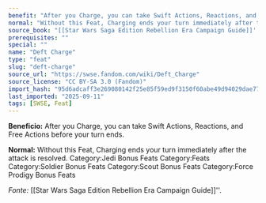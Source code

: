 ```yaml
---
benefit: "After you Charge, you can take Swift Actions, Reactions, and Free Actions before your turn ends."
normal: "Without this Feat, Charging ends your turn immediately after the attack is resolved. Category:Jedi Bonus Feats Category:Feats Category:Soldier Bonus Feats Category:Scout Bonus Feats Category:Force Prodigy Bonus Feats"
source_book: "[[Star Wars Saga Edition Rebellion Era Campaign Guide]]''"
prerequisites: ""
special: ""
name: "Deft Charge"
type: "feat"
slug: "deft-charge"
source_url: "https://swse.fandom.com/wiki/Deft_Charge"
source_license: "CC BY-SA 3.0 (Fandom)"
import_hash: "95d6adcaff3e269080142f25e85f59ed9f3150f60abe49d94029dae77997add1"
last_imported: "2025-09-11"
tags: [SWSE, Feat]
---
```

**Beneficio:** After you Charge, you can take Swift Actions, Reactions, and Free Actions before your turn ends.

**Normal:** Without this Feat, Charging ends your turn immediately after the attack is resolved. Category:Jedi Bonus Feats Category:Feats Category:Soldier Bonus Feats Category:Scout Bonus Feats Category:Force Prodigy Bonus Feats

*Fonte:* [[Star Wars Saga Edition Rebellion Era Campaign Guide]]''.